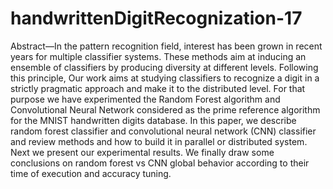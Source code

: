 # handwrittenDigitRecognization-17

Abstract—In the pattern recognition field, interest has been grown in recent years for multiple classifier systems. These methods aim at inducing an ensemble of classifiers by producing diversity at different levels. Following this principle, Our work aims at studying classifiers to recognize a digit in a strictly pragmatic approach and make it to the distributed level. For that purpose we have experimented the Random Forest algorithm and Convolutional Neural Network considered as the prime reference algorithm for the MNIST handwritten digits database. In this paper, we describe random forest classifier and convolutional neural network (CNN) classifier and review methods and how to build it in parallel or distributed system. Next we present our experimental results. We finally draw some conclusions on random forest vs CNN global behavior according to their time of execution and accuracy tuning.

